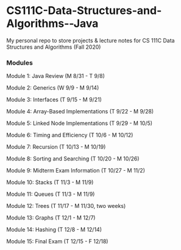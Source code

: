 # CS111C-Data-Structures-and-Algorithms--Java
My personal repo to store projects &amp; lecture notes for CS 111C Data Structures and Algorithms (Fall 2020)

### Modules
Module 1: Java Review (M 8/31 - T 9/8)

Module 2: Generics (W 9/9 - M 9/14)

Module 3: Interfaces (T 9/15 - M 9/21)

Module 4: Array-Based Implementations (T 9/22 - M 9/28)

Module 5: Linked Node Implementations (T 9/29 - M 10/5)

Module 6: Timing and Efficiency (T 10/6 - M 10/12)

Module 7: Recursion (T 10/13 - M 10/19)

Module 8: Sorting and Searching (T 10/20 - M 10/26)

Module 9: Midterm Exam Information (T 10/27 - M 11/2)

Module 10: Stacks (T 11/3 - M 11/9)

Module 11: Queues (T 11/3 - M 11/9)

Module 12: Trees (T 11/17 - M 11/30, two weeks)

Module 13: Graphs (T 12/1 - M 12/7)

Module 14: Hashing (T 12/8 - M 12/14)

Module 15: Final Exam (T 12/15 - F 12/18)
